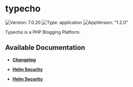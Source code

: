 # typecho

![Version: 7.0.20](https://img.shields.io/badge/Version-7.0.20-informational?style=flat-square) ![Type: application](https://img.shields.io/badge/Type-application-informational?style=flat-square) ![AppVersion: "1.2.0"](https://img.shields.io/badge/AppVersion-"1.2.0"-informational?style=flat-square)

Typecho is a PHP Blogging Platform.

## Available Documentation

- [**Changelog**](CHANGELOG)

- [**Helm Security**](container-security)

- [**Helm Security**](helm-security)

